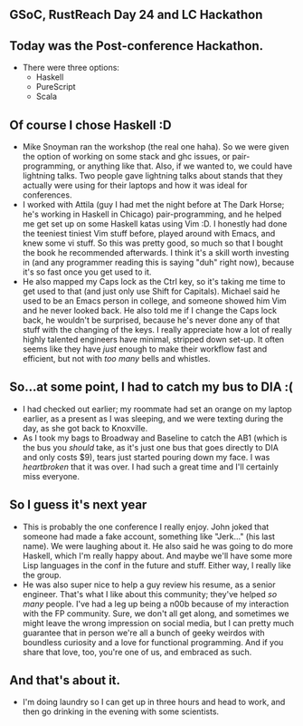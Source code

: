## GSoC, RustReach Day 24 and LC Hackathon

## Today was the Post-conference Hackathon.
- There were three options:
  - Haskell
  - PureScript
  - Scala
  
## Of course I chose Haskell :D
- Mike Snoyman ran the workshop (the real one haha). So we were given the option of working on some stack and ghc issues,
  or pair-programming, or anything like that. Also, if we wanted to, we could have lightning talks. Two people gave lightning
  talks about stands that they actually were using for their laptops and how it was ideal for conferences.
- I worked with Attila (guy I had met the night before at The Dark Horse; he's working in Haskell in Chicago) pair-programming,
  and he helped me get set up on some Haskell katas using Vim :D. I honestly had done the teeniest tiniest Vim stuff before,
  played around with Emacs, and knew some vi stuff. So this was pretty good, so much so that I bought the book he recommended
  afterwards. I think it's a skill worth investing in (and any programmer reading this is saying "duh" right now), because
  it's so fast once you get used to it. 
- He also mapped my Caps lock as the Ctrl key, so it's taking me time to get used to that (and just only use Shift for Capitals).
  Michael said he used to be an Emacs person in college, and someone showed him Vim and he never looked back. He also told me
  if I change the Caps lock back, he wouldn't be surprised, because he's never done any of that stuff with the changing of the keys. I really appreciate how a lot of really highly talented engineers have minimal, stripped down set-up. It often seems like
  they have *just* enough to make their workflow fast and efficient, but not with *too many* bells and whistles.
  
## So...at some point, I had to catch my bus to DIA :(
- I had checked out earlier; my roommate had set an orange on my laptop earlier, as a present as I was sleeping, and we were
  texting during the day, as she got back to Knoxville. 
- As I took my bags to Broadway and Baseline to catch the AB1 (which is the bus you *should* take, as it's just one bus that
  goes directly to DIA and only costs $9), tears just started pouring down my face. I was *heartbroken* that it was over.
  I had such a great time and I'll certainly miss everyone.
  
## So I guess it's next year
- This is probably the one conference I really enjoy. John joked that someone had made a fake account, something like 
  "Jerk..." (his last name). We were laughing about it. He also said he was going to do more Haskell, which I'm really
  happy about. And maybe we'll have some more Lisp languages in the conf in the future and stuff. Either way, I really
  like the group. 
- He was also super nice to help a guy review his resume, as a senior engineer. That's what I like about this community;
  they've helped *so many* people. I've had a leg up being a n00b because of my interaction with the FP community. 
  Sure, we don't all get along, and sometimes we might leave the wrong impression on social media, but I can pretty much
  guarantee that in person we're all a bunch of geeky weirdos with boundless curiosity and a love for functional programming.
  And if you share that love, too, you're one of us, and embraced as such.
  
## And that's about it.
- I'm doing laundry so I can get up in three hours and head to work, and then go drinking in the evening with some scientists.
